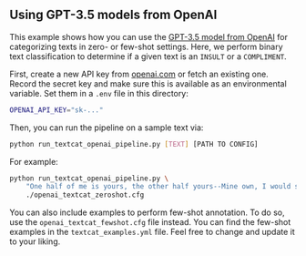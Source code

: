 ## Using GPT-3.5 models from OpenAI

This example shows how you can use the [GPT-3.5 model from
OpenAI](https://platform.openai.com/docs/models/gpt-3-5) for categorizing texts
in zero- or few-shot settings. Here, we perform binary text classification to
determine if a given text is an `INSULT` or a `COMPLIMENT`.

First, create a new API key from
[openai.com](https://platform.openai.com/account/api-keys) or fetch an existing
one. Record the secret key and make sure this is available as an environmental
variable. Set them in a `.env` file in this directory:

```sh
OPENAI_API_KEY="sk-..."
```

Then, you can run the pipeline on a sample text via:

```sh
python run_textcat_openai_pipeline.py [TEXT] [PATH TO CONFIG]
```

For example:

```sh
python run_textcat_openai_pipeline.py \
    "One half of me is yours, the other half yours--Mine own, I would say; but if mine, then yours, and so all yours" \
    ./openai_textcat_zeroshot.cfg
```

You can also include examples to perform few-shot annotation. To do so, use the 
`openai_textcat_fewshot.cfg` file instead. You can find the few-shot examples in
the `textcat_examples.yml` file. Feel free to change and update it to your liking.
